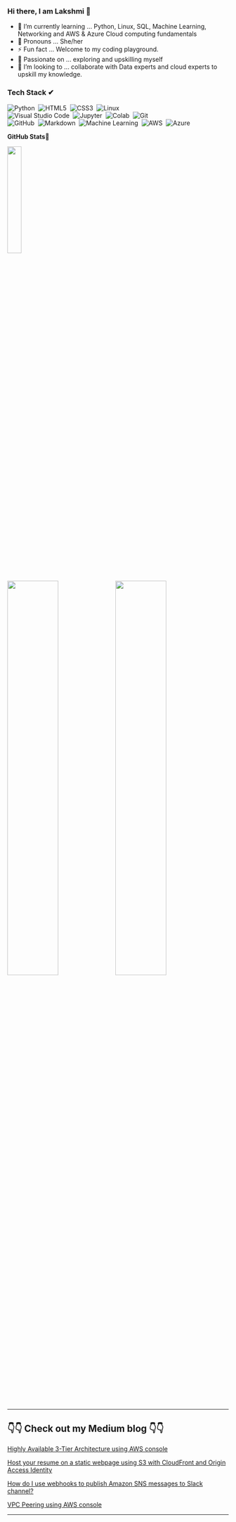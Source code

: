 ### Hi there, I am Lakshmi 👋


- 🌱 I’m currently learning ... Python, Linux, SQL, Machine Learning, Networking and AWS & Azure Cloud computing fundamentals
- 👩‍ Pronouns ... She/her
- ⚡ Fun fact ... Welcome to my coding playground.
- 💪 Passionate on ... exploring and upskilling myself
- 👀 I’m looking to ... collaborate with Data experts and cloud experts to upskill my knowledge.


### Tech Stack  ✔&nbsp; 

![Python](https://img.shields.io/badge/-Python-05122A?style=flat&logo=Python)&nbsp;
![HTML5](https://img.shields.io/badge/-HTML5-05122A?style=flat&logo=html5&logoColor=white)&nbsp;
![CSS3](https://img.shields.io/badge/-CSS3-05122A?style=flat&logo=css3)&nbsp;
![Linux](https://img.shields.io/badge/-Linux-05122A?style=flat&logo=linux)&nbsp;\
![Visual Studio Code](https://img.shields.io/badge/-Visual%20Studio%20Code-05122A?style=flat&logo=visual-studio-code&logoColor=007ACC)&nbsp;
![Jupyter](https://img.shields.io/badge/-Jupyter-05122A?style=flat&logo=jupyter&logoColor=007ACC)&nbsp;
![Colab](https://img.shields.io/badge/-Colab-05122A?style=flat&logo=Colab&logoColor=1572B6)&nbsp;
![Git](https://img.shields.io/badge/-Git-05122A?style=flat&logo=git)&nbsp;\
![GitHub](https://img.shields.io/badge/-GitHub-05122A?style=flat&logo=github)&nbsp;
![Markdown](https://img.shields.io/badge/-Markdown-05122A?style=flat&logo=markdown)&nbsp;
![Machine Learning](https://img.shields.io/badge/-Machine%20Learning-05122A?style=flat&logo=Machine-Learning&logoColor=E34A86)&nbsp;
![AWS](https://img.shields.io/badge/-AWS-05122A?style=flat&logo=AmazonWebServices)&nbsp;
![Azure](https://img.shields.io/badge/-Azure-05122A?style=flat&logo=Azure)&nbsp;

**GitHub Stats🎯**<br>

<img width="25%" src="https://profile-counter.glitch.me/{lk-learner}/count.svg" /> 


<p align="left">
  <img width="48%" src="https://github-readme-stats.vercel.app/api?username=lk-learner&show_icons=true&theme=tokyonight&count_private=true&include_all_commits=true" /> 
  <img width="48%" src="https://github-readme-streak-stats.herokuapp.com/?user=lk-learner&theme=tokyonight" />
</p>

---

## 👇👇 Check out my Medium blog 👇👇

[Highly Available 3-Tier Architecture using AWS console](https://medium.com/@LakshmiKadali/highly-available-3-tier-architecture-using-aws-console-90c37500309)


[Host your resume on a static webpage using S3 with CloudFront and Origin Access Identity](https://medium.com/@LakshmiKadali/host-your-resume-on-static-webpage-using-s3-with-cloudfront-and-origin-access-identity-f57a58e75ad8)


[How do I use webhooks to publish Amazon SNS messages to Slack channel?](https://medium.com/@LakshmiKadali/how-do-i-use-webhooks-to-publish-amazon-sns-messages-to-slack-channel-74cdadd781bc)


[VPC Peering using AWS console](https://medium.com/@LakshmiKadali/vpc-peering-using-aws-console-5132848b2fc1)

---
